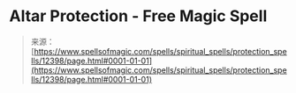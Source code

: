 <!--yml
category: 未分类
date: 2024-06-12 18:50:06
-->

# Altar Protection - Free Magic Spell

> 来源：[https://www.spellsofmagic.com/spells/spiritual_spells/protection_spells/12398/page.html#0001-01-01](https://www.spellsofmagic.com/spells/spiritual_spells/protection_spells/12398/page.html#0001-01-01)